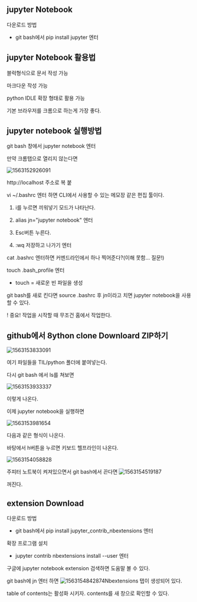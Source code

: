 ## jupyter Notebook

다운로드 방법

* git bash에서 pip install jupyter 엔터

## jupyter Notebook 활용법
블럭형식으로 문서 작성 가능

마크다운 작성 가능

python IDLE 확장 형태로 활용 가능

기본 브라우저를 크롬으로 하는게 가장 좋다.

## jupyter notebook 실행방법

git bash 창에서 jupyter notebook 엔터

만약 크롬탭으로 열리지 않는다면

![1563152926091](C:\Users\student\AppData\Roaming\Typora\typora-user-images\1563152926091.png)

http://localhost 주소로 복 붙

vi ~/.bashrc 엔터 하면 CLI에서 사용할 수 있는 메모장 같은 편집 툴이다.

1. i를 누르면 끼워넣기 모드가 나타난다.

2. alias jn="jupyter notebook" 엔터

3. Esc버튼 누른다.

4. :wq 저장하고 나가기 엔터

   

cat .bashrc 엔터하면 커멘드라인에서 하나 찍어준다?(이해 못함... 질문!)

touch .bash_profile 엔터

* touch  = 새로운 빈 파일을 생성

  

git bash를 새로 킨다면 source .bashrc 후 jn이라고 치면 jupyter notebook을 사용할 수 있다.

! 중요!  작업을 시작할 때 무조건 홈에서 작업한다.

## github에서 8ython clone Downloard ZIP하기

![1563153833091](C:\Users\student\AppData\Roaming\Typora\typora-user-images\1563153833091.png)

여기 파일들을 TIL/python 폴더에 붙여넣는다.

다시 git bash 에서 ls를 쳐보면

![1563153933337](C:\Users\student\AppData\Roaming\Typora\typora-user-images\1563153933337.png)

이렇게 나온다.

이제 jupyter notebook을 실행하면 

![1563153981654](C:\Users\student\AppData\Roaming\Typora\typora-user-images\1563153981654.png)

다음과 같은 형식이 나온다.

바탕에서 h버튼을 누르면 키보드 헬프라인이 나온다.

![1563154058828](C:\Users\student\AppData\Roaming\Typora\typora-user-images\1563154058828.png)

주피터 노트북이 켜져있으면서 git bash에서 끈다면 ![1563154519187](C:\Users\student\AppData\Roaming\Typora\typora-user-images\1563154519187.png)

꺼진다.

## extension Download

다운로드 방법

* git bash에서 pip install jupyter_contrib_nbextensions 엔터

확장 프로그램 설치

* jupyter contrib nbextensions install --user 엔터

구글에 jupyter notebook extension  검색하면 도움말 볼 수 있다.

git bash에 jn 엔터 하면 ![1563154842874](C:\Users\student\AppData\Roaming\Typora\typora-user-images\1563154842874.png)Nbextensions 탭이 생성되어 있다.

table of contents는 활성화 시키자. contents를 새 창으로 확인할 수 있다.